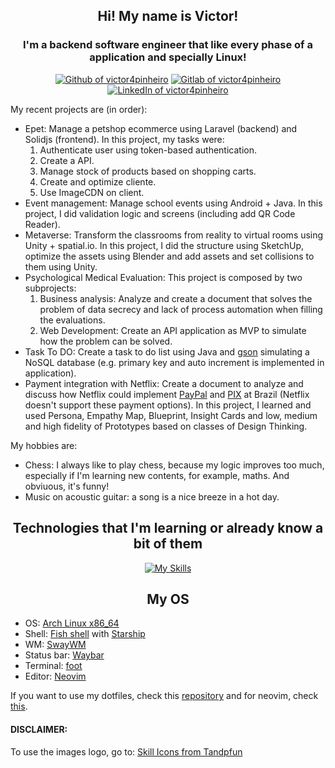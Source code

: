 <h2 align="center">Hi! My name is Victor!</h2>
<h3 align="center">I'm a backend software engineer that like every phase of a application and specially Linux!</h3>

<div align="center">

<a href="https://github.com/victor4pinheiro"><img alt="Github of victor4pinheiro" src="https://img.shields.io/badge/GitHub-100000?style=for-the-badge&logo=github&logoColor=white"></a>
<a href="https://gitlab.com/victor4pinheiro"><img alt="Gitlab of victor4pinheiro" src="https://img.shields.io/badge/GitLab-330F63?style=for-the-badge&logo=gitlab&logoColor=white"></a>
<a href="https://www.linkedin.com/in/victor-4-pinheiro"><img alt="LinkedIn of victor4pinheiro" src="https://img.shields.io/badge/LinkedIn-0077B5?style=for-the-badge&logo=linkedin&logoColor=white"></a>

</div>

My recent projects are (in order):
* Epet: Manage a petshop ecommerce using Laravel (backend) and Solidjs (frontend). In this project, my tasks were:
  1. Authenticate user using token-based authentication.
  2. Create a API.
  3. Manage stock of products based on shopping carts.
  4. Create and optimize cliente.
  5. Use ImageCDN on client.
* Event management: Manage school events using Android + Java. In this project, I did validation logic and screens (including add QR Code Reader).
* Metaverse: Transform the classrooms from reality to virtual rooms using Unity + spatial.io. In this project, I did the structure using SketchUp, optimize the assets using Blender and add assets and set collisions to them using Unity.
* Psychological Medical Evaluation: This project is composed by two subprojects:
  1. Business analysis: Analyze and create a document that solves the problem of data secrecy and lack of process automation when filling the evaluations.
  2. Web Development: Create an API application as MVP to simulate how the problem can be solved.
* Task To DO: Create a task to do list using Java and [gson](https://github.com/google/gson) simulating a NoSQL database (e.g. primary key and auto increment is implemented in application).
* Payment integration with Netflix: Create a document to analyze and discuss how Netflix could implement [PayPal](https://www.paypal.com) and [PIX](https://www.bcb.gov.br/estabilidadefinanceira/pix) at Brazil (Netflix doesn't support these payment options). In this project, I learned and used Persona, Empathy Map, Blueprint, Insight Cards and low, medium and high fidelity of Prototypes based on classes of Design Thinking.

My hobbies are:
* Chess: I always like to play chess, because my logic improves too much, especially if I'm learning new contents, for example, maths. And obviuous, it's funny!
* Music on acoustic guitar: a song is a nice breeze in a hot day.

<h2 align="center">Technologies that I'm learning or already know a bit of them</h2>

<div align="center">
  
[![My Skills](https://skillicons.dev/icons?i=js,ts,react,nodejs,express,jest,solidjs,java,spring,androidstudio,php,laravel,rust,actix,neovim,figma,linux)](https://skillicons.dev)

</div>

<h2 align="center">My OS</h2>

* OS: [Arch Linux x86_64](https://archlinux.org/)
* Shell: [Fish shell](https://fishshell.com/) with [Starship](https://starship.rs/)
* WM: [SwayWM](https://swaywm.org/)
* Status bar: [Waybar](https://github.com/Alexays/Waybar)
* Terminal: [foot](https://codeberg.org/dnkl/foot)
* Editor: [Neovim](https://neovim.io/)

If you want to use my dotfiles, check this [repository](https://github.com/victor4pinheiro/dotfiles) and for neovim, check [this](https://github.com/victor4pinheiro/nvim).

<h4>DISCLAIMER:</h4>

To use the images logo, go to: [Skill Icons from Tandpfun](https://github.com/tandpfun/skill-icons)
